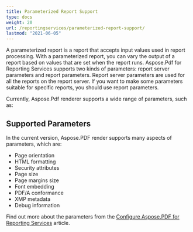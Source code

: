 ```yaml
---
title: Parameterized Report Support
type: docs
weight: 20
url: /reportingservices/parameterized-report-support/
lastmod: "2021-06-05"
---
```


A parameterized report is a report that accepts input values used in report processing. With a parameterized report, you can vary the output of a report based on values that are set when the report runs. Aspose.Pdf for Reporting Services supports two kinds of parameters: report server parameters and report parameters. Report server parameters are used for all the reports on the report server. If you want to make some parameters suitable for specific reports, you should use report parameters.

Currently, Aspose.Pdf renderer supports a wide range of parameters, such as:

## **Supported Parameters**
In the current version, Aspose.PDF render supports many aspects of parameters, which are:

- Page orientation
- HTML formatting
- Security attributes
- Page size
- Page margins size
- Font embedding
- PDF/A conformance
- XMP metadata
- Debug information

Find out more about the parameters from the [Configure Aspose.PDF for Reporting Services](/pdf/reportingservices/configure-aspose-pdf-for-reporting-services/) article.
